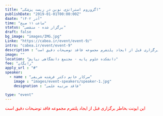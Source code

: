 ```yaml
---
title: "اگزوزوم استراتژی نوین در زیست پزشکی"
publishDate: "2019-01-01T00:00:00Z"
daate: "۱۴۰۲ آذر"
time: "ساعت ۱۱ صبح"
status: "برگزار شده - منقضی"
draft: false
bg_image: "images/IMG.jpg"
Linke: "https://cabea.ir/event/event-9/"
intro: "cabea.ir/event/event-9"
description : "این ایونت بخاطر برگزاری قبل از ایجاد پلتفرم مجموعه فاقد توضیحات دقیق است"
image: ""
location: "دانشکده علوم پایه - مجتمع دانشگاهی نیایش"
fee: "رایگان"
apply_url : "#"
speaker:
  - name : "سرکار خانم دکتر فرشته شریفی"
    image : "images/event-speakers/speaker-1.jpg"
    designation : "فاقد مرتبه علمی"

type: "event"
---
```


<p style="color: red;">این ایونت بخاطر برگزاری قبل از ایجاد پلتفرم مجموعه فاقد توضیحات دقیق است</p>